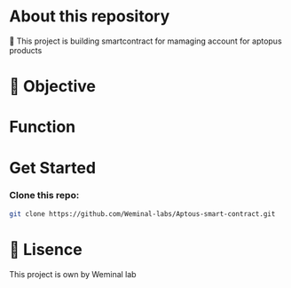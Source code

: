 # About this repository
📘 This project is building smartcontract for mamaging account for aptopus products

# 🚀 Objective

# Function

# Get Started
### Clone this repo: 
```bash
git clone https://github.com/Weminal-labs/Aptous-smart-contract.git
```

# 📑 Lisence
This project is own by Weminal lab
